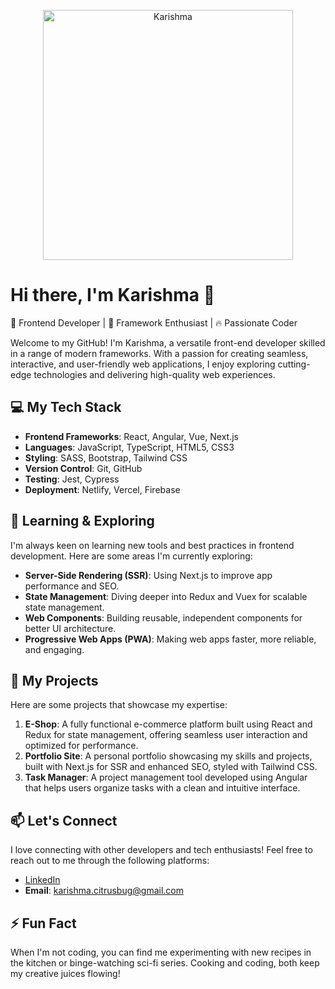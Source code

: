 <p align="center"> 
  <img src="https://media.giphy.com/media/v1.Y2lkPTc5MGI3NjExeTJiYmwyN3g2NHlhdnVlMDlzZ2IzZHpweWRwOHVqZmNqNnlmbXdvbyZlcD12MV9pbnRlcm5hbF9naWZfYnlfaWQmY3Q9Zw/fwbZnTftCXVocKzfxR/giphy.gif" alt="Karishma" width="400"/> 
</p>

# Hi there, I'm Karishma 👋  
🎨 Frontend Developer | 🌟 Framework Enthusiast | 🔥 Passionate Coder  

Welcome to my GitHub! I'm Karishma, a versatile front-end developer skilled in a range of modern frameworks. With a passion for creating seamless, interactive, and user-friendly web applications, I enjoy exploring cutting-edge technologies and delivering high-quality web experiences.

## 💻 My Tech Stack  

- **Frontend Frameworks**: React, Angular, Vue, Next.js  
- **Languages**: JavaScript, TypeScript, HTML5, CSS3  
- **Styling**: SASS, Bootstrap, Tailwind CSS  
- **Version Control**: Git, GitHub  
- **Testing**: Jest, Cypress  
- **Deployment**: Netlify, Vercel, Firebase  

## 🌱 Learning & Exploring  

I'm always keen on learning new tools and best practices in frontend development. Here are some areas I'm currently exploring:

- **Server-Side Rendering (SSR)**: Using Next.js to improve app performance and SEO.  
- **State Management**: Diving deeper into Redux and Vuex for scalable state management.  
- **Web Components**: Building reusable, independent components for better UI architecture.  
- **Progressive Web Apps (PWA)**: Making web apps faster, more reliable, and engaging.  

## 🚀 My Projects  

Here are some projects that showcase my expertise:

1. **E-Shop**: A fully functional e-commerce platform built using React and Redux for state management, offering seamless user interaction and optimized for performance.  
2. **Portfolio Site**: A personal portfolio showcasing my skills and projects, built with Next.js for SSR and enhanced SEO, styled with Tailwind CSS.  
3. **Task Manager**: A project management tool developed using Angular that helps users organize tasks with a clean and intuitive interface.  

## 📫 Let's Connect  

I love connecting with other developers and tech enthusiasts! Feel free to reach out to me through the following platforms:

- [LinkedIn]()  
- **Email**: karishma.citrusbug@gmail.com  

## ⚡ Fun Fact  

When I'm not coding, you can find me experimenting with new recipes in the kitchen or binge-watching sci-fi series. Cooking and coding, both keep my creative juices flowing!

